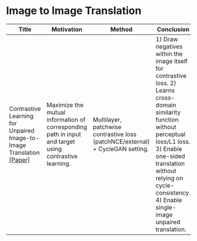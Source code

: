 # Image to Image Translation

| Title | Motivation | Method | Conclusion | Application | Year | Limitation | Comment |
| - | - | - | - | - | - | - | - |
| Contrastive Learning for Unpaired Image-to-Image Translation [[Paper]](https://arxiv.org/pdf/2007.15651.pdf) | Maximize the mutual information of corresponding path in input and target using contrastive learning. | Multilayer, patchwise contrastive loss (patchNCE/external) + CycleGAN setting. | 1) Draw negatives within the image itself for contrastive loss. 2) Learns cross-domain similarity function without perceptual loss/L1 loss. 3) Enable one-sided translation without relying on cycle-consistency. 4) Enable single-image unpaired translation. | Unpaired image to image translation | 2020 | | PatchNCE takes average of (generated representation, postive representation, negative representation(other patches in the same image)). External takes average of (generated representation, postive representation, negative representation(other image patches in the dataset)). 

